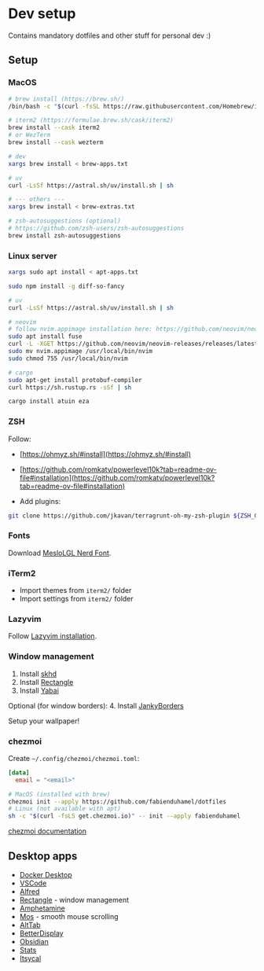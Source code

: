 # Dev setup

Contains mandatory dotfiles and other stuff for personal dev :)

## Setup

### MacOS

```sh
# brew install (https://brew.sh/)
/bin/bash -c "$(curl -fsSL https://raw.githubusercontent.com/Homebrew/install/HEAD/install.sh)"

# iterm2 (https://formulae.brew.sh/cask/iterm2)
brew install --cask iterm2
# or WezTerm
brew install --cask wezterm

# dev
xargs brew install < brew-apps.txt

# uv
curl -LsSf https://astral.sh/uv/install.sh | sh

# --- others ---
xargs brew install < brew-extras.txt

# zsh-autosuggestions (optional)
# https://github.com/zsh-users/zsh-autosuggestions
brew install zsh-autosuggestions
```

### Linux server

```sh
xargs sudo apt install < apt-apps.txt

sudo npm install -g diff-so-fancy

# uv
curl -LsSf https://astral.sh/uv/install.sh | sh

# neovim
# follow nvim.appimage installation here: https://github.com/neovim/neovim-releases/releases
sudo apt install fuse
curl -L -XGET https://github.com/neovim/neovim-releases/releases/latest/download/nvim.appimage -o nvim.appimage
sudo mv nvim.appimage /usr/local/bin/nvim
sudo chmod 755 /usr/local/bin/nvim

# cargo
sudo apt-get install protobuf-compiler
curl https://sh.rustup.rs -sSf | sh

cargo install atuin eza
```

### ZSH

Follow:

- [https://ohmyz.sh/#install](https://ohmyz.sh/#install)
- [https://github.com/romkatv/powerlevel10k?tab=readme-ov-file#installation](https://github.com/romkatv/powerlevel10k?tab=readme-ov-file#installation)

- Add plugins:

```sh
git clone https://github.com/jkavan/terragrunt-oh-my-zsh-plugin ${ZSH_CUSTOM:-~/.oh-my-zsh/custom}/plugins/terragrunt
```

### Fonts

Download [MesloLGL Nerd Font](https://www.nerdfonts.com/font-downloads).

### iTerm2

- Import themes from `iterm2/` folder
- Import settings from `iterm2/` folder

### Lazyvim

Follow [Lazyvim installation](https://www.lazyvim.org/installation).

### Window management

1. Install [skhd](https://github.com/koekeishiya/skhd)
2. Install [Rectangle](https://rectangleapp.com/)
3. Install [Yabai](https://github.com/koekeishiya/yabai)

Optional (for window borders):
4. Install [JankyBorders](https://github.com/FelixKratz/JankyBorders)

Setup your wallpaper!

### chezmoi

Create `~/.config/chezmoi/chezmoi.toml`:

```toml
[data]
  email = "<email>"
```

```sh
# MacOS (installed with brew)
chezmoi init --apply https://github.com/fabienduhamel/dotfiles
# Linux (not available with apt)
sh -c "$(curl -fsLS get.chezmoi.io)" -- init --apply fabienduhamel
```

[chezmoi documentation](https://www.chezmoi.io/user-guide/command-overview/)

## Desktop apps

- [Docker Desktop](https://www.docker.com/products/docker-desktop/)
- [VSCode](https://code.visualstudio.com/)
- [Alfred](https://www.alfredapp.com/)
- [Rectangle](https://rectangleapp.com/) - window management
- [Amphetamine](https://apps.apple.com/fr/app/amphetamine/id937984704?mt=12)
- [Mos](https://mos.caldis.me/) - smooth mouse scrolling
- [AltTab](https://alt-tab-macos.netlify.app/)
- [BetterDisplay](https://github.com/waydabber/BetterDisplay)
- [Obsidian](https://obsidian.md/)
- [Stats](https://github.com/exelban/stats)
- [Itsycal](https://www.mowglii.com/itsycal/)
